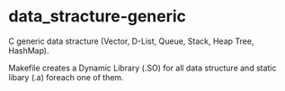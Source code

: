 # data_stracture-generic
C generic data stracture
(Vector, D-List, Queue, Stack, Heap Tree, HashMap).

Makefile creates a Dynamic Library (.SO) for all data structure and static libary (.a) foreach one of them.
